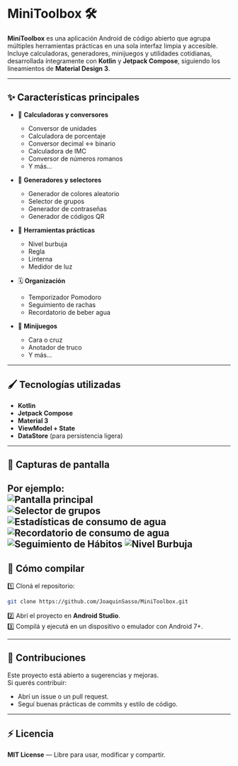 
# MiniToolbox 🛠️

**MiniToolbox** es una aplicación Android de código abierto que agrupa múltiples herramientas prácticas en una sola interfaz limpia y accesible.  
Incluye calculadoras, generadores, minijuegos y utilidades cotidianas, desarrollada íntegramente con **Kotlin** y **Jetpack Compose**, siguiendo los lineamientos de **Material Design 3**.

---

## ✨ Características principales

- 📐 **Calculadoras y conversores**
  - Conversor de unidades
  - Calculadora de porcentaje
  - Conversor decimal ↔ binario
  - Calculadora de IMC
  - Conversor de números romanos
  - Y más...

- 🎲 **Generadores y selectores**
  - Generador de colores aleatorio
  - Selector de grupos
  - Generador de contraseñas
  - Generador de códigos QR

- 🧭 **Herramientas prácticas**
  - Nivel burbuja
  - Regla
  - Linterna
  - Medidor de luz

- 🗓 **Organización**
  - Temporizador Pomodoro
  - Seguimiento de rachas
  - Recordatorio de beber agua

- 🧠 **Minijuegos**
  - Cara o cruz
  - Anotador de truco
  - Y más...

---

## 🖌️ Tecnologías utilizadas

- **Kotlin**
- **Jetpack Compose**
- **Material 3**
- **ViewModel + State**
- **DataStore** (para persistencia ligera)

---

## 📱 Capturas de pantalla

Por ejemplo:  
![Pantalla principal](Screenshots/menu.png)  
![Selector de grupos](Screenshots/equipos.png)  
![Estadísticas de consumo de agua](Screenshots/estadisticas.png)
![Recordatorio de consumo de agua](Screenshots/agua.png)
![Seguimiento de Hábitos](Screenshots/habitos.png)
![Nivel Burbuja](Screenshots/burbuja.png)
---

## 🚀 Cómo compilar

1️⃣ Cloná el repositorio:
```bash
git clone https://github.com/JoaquinSasso/MiniToolbox.git
```
2️⃣ Abrí el proyecto en **Android Studio**.  
3️⃣ Compilá y ejecutá en un dispositivo o emulador con Android 7+.

---

## 🤝 Contribuciones

Este proyecto está abierto a sugerencias y mejoras.  
Si querés contribuir:
- Abrí un issue o un pull request.
- Seguí buenas prácticas de commits y estilo de código.

---

## ⚡ Licencia

**MIT License** — Libre para usar, modificar y compartir.
